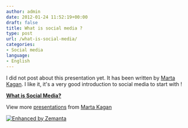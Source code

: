 ```yaml
---
author: admin
date: 2012-01-24 11:52:19+00:00
draft: false
title: What is social media ?
type: post
url: /what-is-social-media/
categories:
- Social media
language:
- English
---
```


I did not post about this presentation yet. It has been written by [Marta Kagan](http://mzkagan.posterous.com/).
I like it, it's a very good introduction to social media to start with !


**[What is Social Media?](http://www.slideshare.net/mzkagan/what-is-social-media-2005829)** 


View more [presentations](http://www.slideshare.net/) from [Marta Kagan](http://www.slideshare.net/mzkagan)







[![Enhanced by Zemanta](http://img.zemanta.com/zemified_a.png?x-id=df6a85c3-509f-4bbd-8f85-b0c466d0c1f2)
](http://www.zemanta.com/)
